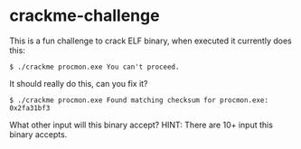 # crackme-challenge
This is a fun challenge to crack ELF binary, when executed it currently does this:
 
`$ ./crackme procmon.exe
You can't proceed.`

It should really do this, can you fix it?

`$ ./crackme procmon.exe
Found matching checksum for procmon.exe: 0x2fa31bf3`

What other input will this binary accept?
HINT: There are 10+ input this binary accepts.
